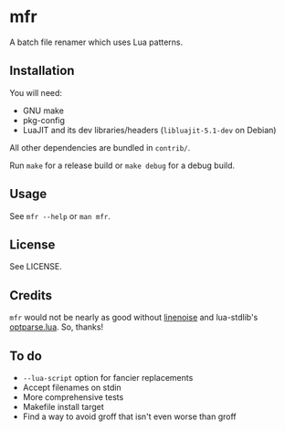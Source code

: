 # mfr

A batch file renamer which uses Lua patterns.

## Installation

You will need:

- GNU make
- pkg-config
- LuaJIT and its dev libraries/headers (`libluajit-5.1-dev` on Debian)

All other dependencies are bundled in `contrib/`.

Run `make` for a release build or `make debug` for a debug build.

## Usage

See `mfr --help` or `man mfr`.

## License

See LICENSE.

## Credits

`mfr` would not be nearly as good without [linenoise](https://github.com/antirez/linenoise) and lua-stdlib's [optparse.lua](https://github.com/lua-stdlib/lua-stdlib/blob/master/lib/std/optparse.lua). So, thanks!

## To do

- `--lua-script` option for fancier replacements
- Accept filenames on stdin
- More comprehensive tests
- Makefile install target
- Find a way to avoid groff that isn't even worse than groff

